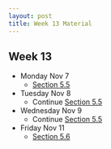 ```yaml
---
layout: post
title: Week 13 Material
---
```


## Week 13

- Monday Nov 7
    - [Section 5.5]({{site.baseurl}}part5/#comparison-tests)
- Tuesday Nov 8
    - Continue [Section 5.5]({{site.baseurl}}part5/#comparison-tests)
- Wednesday Nov 9
    - Continue [Section 5.5]({{site.baseurl}}part5/#comparison-tests)
- Friday Nov 11
    - [Section 5.6]({{site.baseurl}}part5/#absolute-and-conditional-convergence)
